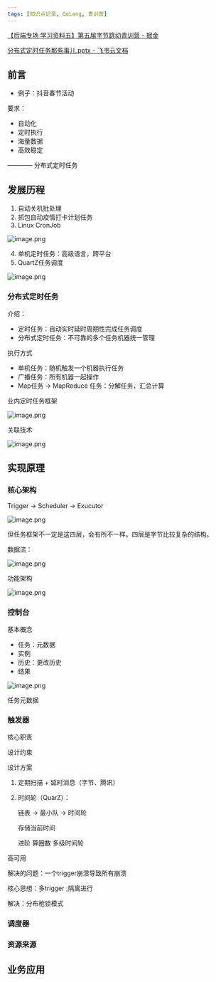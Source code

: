 ```yaml
---
tags: [知识点记录, GoLang, 青训营]
---
```


[【后端专场 学习资料五】第五届字节跳动青训营 - 掘金](https://juejin.cn/post/7196322025114779703/#heading-0)

[⁡分布式定时任务那些事儿.pptx - 飞书云文档](https://bytedance.feishu.cn/file/boxcn5rQn9Mc3SocB22Aph3kKMe)

## 前言

- 例子：抖音春节活动 

要求：
- 自动化
- 定时执行
- 海量数据
- 高效稳定

———— 分布式定时任务

## 发展历程

1. 自动关机批处理
2. 抓包自动疫情打卡计划任务
3. Linux CronJob

![image.png](https://p1-juejin.byteimg.com/tos-cn-i-k3u1fbpfcp/21e6cc71ec5a451fa4890a947c6b4993~tplv-k3u1fbpfcp-watermark.image?)

4. 单机定时任务：高级语言，跨平台
5. QuartZ任务调度


![image.png](https://p6-juejin.byteimg.com/tos-cn-i-k3u1fbpfcp/6c996fa554414f04b8b37bbcf79eb934~tplv-k3u1fbpfcp-watermark.image?)


### 分布式定时任务

介绍：
- 定时任务：自动实时延时周期性完成任务调度
- 分布式定时任务：不可靠的多个任务机器统一管理

执行方式
- 单机任务：随机触发一个机器执行任务
- 广播任务：所有机器一起操作
- Map任务 -> MapReduce 任务：分解任务，汇总计算

业内定时任务框架

![image.png](https://p9-juejin.byteimg.com/tos-cn-i-k3u1fbpfcp/6455b3c82f9249e29546e6ea1f6ae13e~tplv-k3u1fbpfcp-watermark.image?)

关联技术

![image.png](https://p3-juejin.byteimg.com/tos-cn-i-k3u1fbpfcp/f99af96f540944189148a7aab6d5f26a~tplv-k3u1fbpfcp-watermark.image?)


## 实现原理

### 核心架构

Trigger -> Scheduler -> Exucutor


![image.png](https://p9-juejin.byteimg.com/tos-cn-i-k3u1fbpfcp/84bf89978da0418bb563216b7dd18302~tplv-k3u1fbpfcp-watermark.image?)

但任务框架不一定是这四层，会有所不一样。四层是字节比较复杂的结构。

数据流：

![image.png](https://p1-juejin.byteimg.com/tos-cn-i-k3u1fbpfcp/98ee87c70dda431f9b8175cfd4f3a768~tplv-k3u1fbpfcp-watermark.image?)

功能架构


![image.png](https://p3-juejin.byteimg.com/tos-cn-i-k3u1fbpfcp/5eb9d7ac127e47ff8ee42a2dae37a6f8~tplv-k3u1fbpfcp-watermark.image?)

### 控制台

基本概念
- 任务：元数据
- 实例
- 历史：更改历史
- 结果


![image.png](https://p1-juejin.byteimg.com/tos-cn-i-k3u1fbpfcp/d02c227e59ef49eca2ff1c1f22337dae~tplv-k3u1fbpfcp-watermark.image?)


任务元数据


### 触发器

核心职责

设计约束

设计方案

1. 定期扫描 + 延时消息（字节、腾讯）
2. 时间轮（QuarZ）：

    链表 -> 最小队 -> 时间轮

    存储当前时间

    进阶
    算圈数
    多级时间轮


高可用

解决的问题：一个trigger崩溃导致所有崩溃

核心思想：多trigger ;隔离进行

解决：分布枪锁模式


### 调度器




### 资源来源






## 业务应用